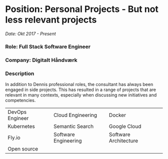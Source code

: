 # Position: Personal Projects - But not less relevant projects

_Date: Okt 2017 - Present_

### Role: Full Stack Software Engineer

### Company: Digitalt Håndværk

### Description

In addition to Dennis professional roles, the consultant has always been engaged in side projects. This has
resulted in a range of projects that are relevant in many contexts, especially when discussing new
initiatives and competencies.

<table>
    <tr>
        <td>DevOps Engineer</td>
        <td>Cloud Engineering</td>
        <td>Docker</td>
    </tr>
    <tr>
        <td>Kubernetes</td>
        <td>Semantic Search</td>
        <td>Google Cloud</td>
    </tr>
    <tr>
        <td>Fly.io</td>
        <td>Software Engineering</td>
        <td>Software Architecture</td>
    </tr>
    <tr>
        <td>Open source</td>
    </tr>
</table>
